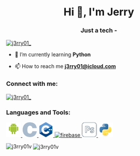 <h1 align="center">Hi 👋, I'm Jerry</h1>
<h3 align="center">Just a tech -</h3>

<p align="left"> <a href="https://twitter.com/j3rry01_" target="blank"><img src="https://img.shields.io/twitter/follow/j3rry01_?logo=twitter&style=for-the-badge" alt="j3rry01_" /></a> </p>

- 🌱 I’m currently learning **Python**

- 📫 How to reach me **j3rry01@icloud.com**

<h3 align="left">Connect with me:</h3>
<p align="left">
<a href="https://twitter.com/j3rry01_" target="blank"><img align="center" src="https://cdn.jsdelivr.net/npm/simple-icons@3.0.1/icons/twitter.svg" alt="j3rry01_" height="30" width="40" /></a>
</p>

<h3 align="left">Languages and Tools:</h3>
<p align="left"> <a href="https://developer.android.com" target="_blank"> <img src="https://raw.githubusercontent.com/devicons/devicon/master/icons/android/android-original-wordmark.svg" alt="android" width="40" height="40"/> </a> <a href="https://www.cprogramming.com/" target="_blank"> <img src="https://raw.githubusercontent.com/devicons/devicon/master/icons/c/c-original.svg" alt="c" width="40" height="40"/> </a> <a href="https://www.w3schools.com/cpp/" target="_blank"> <img src="https://raw.githubusercontent.com/devicons/devicon/master/icons/cplusplus/cplusplus-original.svg" alt="cplusplus" width="40" height="40"/> </a> <a href="https://firebase.google.com/" target="_blank"> <img src="https://www.vectorlogo.zone/logos/firebase/firebase-icon.svg" alt="firebase" width="40" height="40"/> </a> <a href="https://www.photoshop.com/en" target="_blank"> <img src="https://raw.githubusercontent.com/devicons/devicon/master/icons/photoshop/photoshop-line.svg" alt="photoshop" width="40" height="40"/> </a> <a href="https://www.python.org" target="_blank"> <img src="https://raw.githubusercontent.com/devicons/devicon/master/icons/python/python-original.svg" alt="python" width="40" height="40"/> </a> </p>

<p><img align="left" src="https://github-readme-stats.vercel.app/api/top-langs?username=j3rry01v&show_icons=true&locale=en&layout=compact" alt="j3rry01v" /></p>

<p>&nbsp;<img align="center" src="https://github-readme-stats.vercel.app/api?username=j3rry01v&show_icons=true&locale=en" alt="j3rry01v" /></p>
